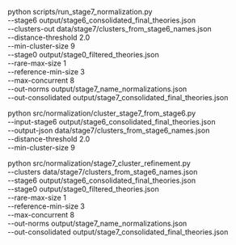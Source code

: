 



python scripts/run_stage7_normalization.py \
  --stage6 output/stage6_consolidated_final_theories.json \
  --clusters-out data/stage7/clusters_from_stage6_names.json \
  --distance-threshold 2.0 \
  --min-cluster-size 9 \
  --stage0 output/stage0_filtered_theories.json \
  --rare-max-size 1 \
  --reference-min-size 3 \
  --max-concurrent 8 \
  --out-norms output/stage7_name_normalizations.json \
  --out-consolidated output/stage7_consolidated_final_theories.json


  python src/normalization/cluster_stage7_from_stage6.py \
  --input-stage6 output/stage6_consolidated_final_theories.json \
  --output-json data/stage7/clusters_from_stage6_names.json \
  --distance-threshold 2.0 \
  --min-cluster-size 9


  python src/normalization/stage7_cluster_refinement.py \
  --clusters data/stage7/clusters_from_stage6_names.json \
  --stage6 output/stage6_consolidated_final_theories.json \
  --stage0 output/stage0_filtered_theories.json \
  --rare-max-size 1 \
  --reference-min-size 3 \
  --max-concurrent 8 \
  --out-norms output/stage7_name_normalizations.json \
  --out-consolidated output/stage7_consolidated_final_theories.json